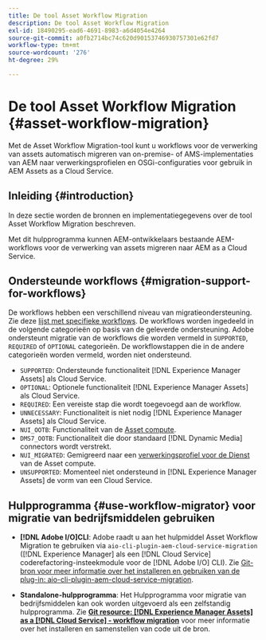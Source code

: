 ```yaml
---
title: De tool Asset Workflow Migration
description: De tool Asset Workflow Migration
exl-id: 18490295-ead6-4691-8983-a6d4054e4264
source-git-commit: a0fb2714bc74c620d90153746930757301e62fd7
workflow-type: tm+mt
source-wordcount: '276'
ht-degree: 29%

---
```


# De tool Asset Workflow Migration {#asset-workflow-migration}

Met de Asset Workflow Migration-tool kunt u workflows voor de verwerking van assets automatisch migreren van on-premise- of AMS-implementaties van AEM naar verwerkingsprofielen en OSGi-configuraties voor gebruik in AEM Assets as a Cloud Service.

## Inleiding {#introduction}

In deze sectie worden de bronnen en implementatiegegevens over de tool Asset Workflow Migration beschreven.

Met dit hulpprogramma kunnen AEM-ontwikkelaars bestaande AEM-workflows voor de verwerking van assets migreren naar AEM as a Cloud Service.

## Ondersteunde workflows {#migration-support-for-workflows}

De workflows hebben een verschillend niveau van migratieondersteuning. Zie deze [lijst met specifieke workflows](https://github.com/adobe/aem-cloud-migration/blob/master/src/main/resources/workflowSteps.properties). De workflows worden ingedeeld in de volgende categorieën op basis van de geleverde ondersteuning. Adobe ondersteunt migratie van de workflows die worden vermeld in `SUPPORTED`, `REQUIRED` of `OPTIONAL` categorieën. De workflowstappen die in de andere categorieën worden vermeld, worden niet ondersteund.

* `SUPPORTED`: Ondersteunde functionaliteit  [!DNL Experience Manager Assets] als Cloud Service.
* `OPTIONAL`: Optionele functionaliteit  [!DNL Experience Manager Assets] als Cloud Service.
* `REQUIRED`: Een vereiste stap die wordt toegevoegd aan de workflow.
* `UNNECESSARY`: Functionaliteit is niet nodig  [!DNL Experience Manager Assets] als Cloud Service.
* `NUI_OOTB`: Functionaliteit van de  [Asset compute](/help/assets/asset-microservices-configure-and-use.md).
* `DMS7_OOTB`: Functionaliteit die door standaard  [!DNL Dynamic Media] connectors wordt verstrekt.
* `NUI_MIGRATED`: Gemigreerd naar een  [verwerkingsprofiel voor de Dienst](/help/assets/asset-microservices-configure-and-use.md) van de Asset compute.
* `UNSUPPORTED`: Momenteel niet ondersteund in  [!DNL Experience Manager Assets] de vorm van een Cloud Service.

## Hulpprogramma {#use-workflow-migrator} voor migratie van bedrijfsmiddelen gebruiken

* **[!DNL Adobe I/O]CLI**: Adobe raadt u aan het hulpmiddel Asset Workflow Migration te gebruiken via  `aio-cli-plugin-aem-cloud-service-migration` ([!DNL Experience Manager] als een  [!DNL Cloud Service] coderefactoring-insteekmodule voor de  [!DNL Adobe I/O] CLI). Zie [Git-bron voor meer informatie over het installeren en gebruiken van de plug-in: aio-cli-plugin-aem-cloud-service-migration](https://github.com/adobe/aio-cli-plugin-aem-cloud-service-migration#introduction).

* **Standalone-hulpprogramma**: Het Hulpprogramma voor migratie van bedrijfsmiddelen kan ook worden uitgevoerd als een zelfstandig hulpprogramma. Zie **[Git resource: [!DNL Experience Manager Assets] as a [!DNL Cloud Service] - workflow migration](https://github.com/adobe/aem-cloud-migration)** voor meer informatie over het installeren en samenstellen van code uit de bron.
